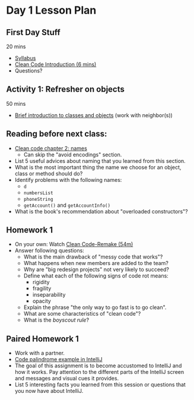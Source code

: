 # Day 1 Lesson Plan

## First Day Stuff

20 mins

- [Syllabus](../syllabus.md)
- [Clean Code Introduction (6 mins)](https://learning.oreilly.com/videos/clean-code/9780134661742/9780134661742-CODE_01_00_00)
- Questions?

## Activity 1: Refresher on objects

50 mins

- [Brief introduction to classes and objects](../activities/activity1-1classesObjects.md) (work with neighbor(s))

## Reading before next class:

- [Clean code chapter 2: names](https://learning.oreilly.com/library/view/clean-code/9780136083238/chapter02.html#ch2)
    - Can skip the "avoid encodings" section.
- List 5 useful advices about naming that you learned from this section.
- What is the most important thing the name we choose for an object, class or method should do?
- Identify problems with the following names:
    - `d`
    - `numbersList`
    - `phoneString`
    - `getAccount()` and `getAccountInfo()`
- What is the book's recommendation about "overloaded constructors"?

## Homework 1

- On your own: Watch [Clean Code-Remake (54m)](../videos/01-clean_code.md)
- Answer following questions:
    - What is the main drawback of "messy code that works"?
    - What happens when new members are added to the team?
    - Why are "big redesign projects" not very likely to succeed?
    - Define what each of the following signs of code rot means:
        - rigidity
        - fragility
        - inseparability
        - opacity
    - Explain the phrase "the only way to go fast is to go clean".
    - What are some characteristics of "clean code"?
    - What is the *boyscout rule*?

## Paired Homework 1

- Work with a partner.
- [Code palindrome example in IntelliJ](../activities/activity1-2palindrome.md)
- The goal of this assignment is to become accustomed to IntelliJ and how it works. Pay attention to the different parts of the IntelliJ screen and messages and visual cues it provides.
- List 5 interesting facts you learned from this session or questions that you now have about IntelliJ.
